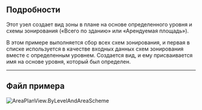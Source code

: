 ## Подробности
Этот узел создает вид зоны в плане на основе определенного уровня и схемы зонирования («Всего по зданию» или «Арендуемая площадь»).

В этом примере выполняется сбор всех схем зонирования, и первая в списке используется в качестве входных данных схем зонирования вместе с определенным уровнем. Создается вид, и ему присваивается имя на основе уровня, который был определен.

___
## Файл примера

![AreaPlanView.ByLevelAndAreaScheme](./Revit.Elements.Views.AreaPlanView.ByLevelAndAreaScheme_img.jpg)
